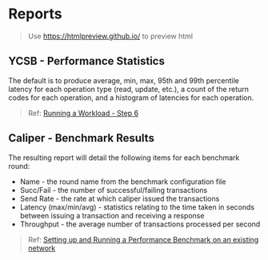 # Reports

> Use https://htmlpreview.github.io/ to preview html

## YCSB - Performance Statistics
The default is to produce average, min, max, 95th and 99th percentile latency for each operation type (read, update, etc.), a count of the return codes for each operation, and a histogram of latencies for each operation.

> Ref: [Running a Workload - Step 6](https://github.com/brianfrankcooper/YCSB/wiki/Running-a-Workload)

## Caliper - Benchmark Results
The resulting report will detail the following items for each benchmark round:

- Name - the round name from the benchmark configuration file
- Succ/Fail - the number of successful/failing transactions
- Send Rate - the rate at which caliper issued the transactions
- Latency (max/min/avg) - statistics relating to the time taken in seconds between issuing a transaction and receiving a response
- Throughput - the average number of transactions processed per second

> Ref: [Setting up and Running a Performance Benchmark on an existing network](https://hyperledger.github.io/caliper/vNext/fabric-tutorial/tutorials-fabric-existing/#step-5---run-the-caliper-benchmark)